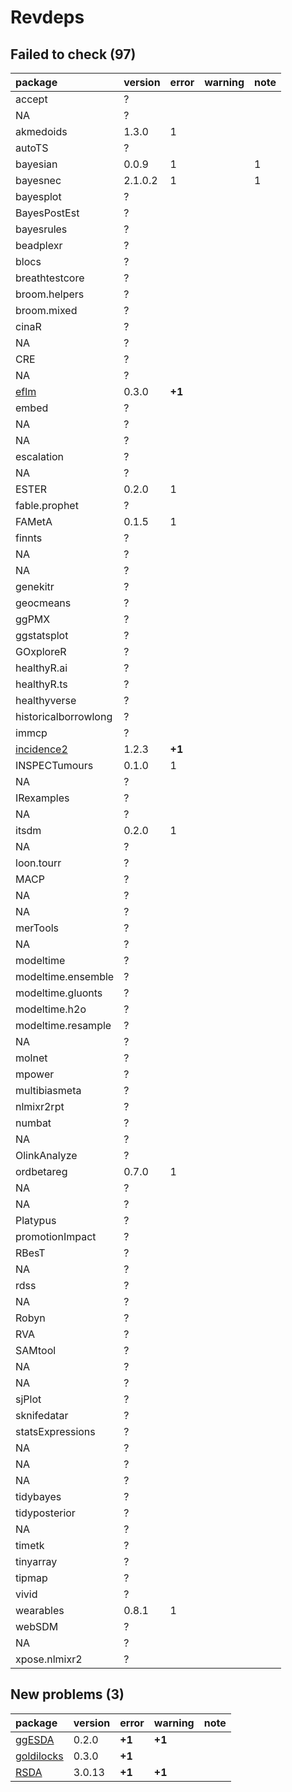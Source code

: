 # Revdeps

## Failed to check (97)

|package              |version |error  |warning |note |
|:--------------------|:-------|:------|:-------|:----|
|accept               |?       |       |        |     |
|NA                   |?       |       |        |     |
|akmedoids            |1.3.0   |1      |        |     |
|autoTS               |?       |       |        |     |
|bayesian             |0.0.9   |1      |        |1    |
|bayesnec             |2.1.0.2 |1      |        |1    |
|bayesplot            |?       |       |        |     |
|BayesPostEst         |?       |       |        |     |
|bayesrules           |?       |       |        |     |
|beadplexr            |?       |       |        |     |
|blocs                |?       |       |        |     |
|breathtestcore       |?       |       |        |     |
|broom.helpers        |?       |       |        |     |
|broom.mixed          |?       |       |        |     |
|cinaR                |?       |       |        |     |
|NA                   |?       |       |        |     |
|CRE                  |?       |       |        |     |
|NA                   |?       |       |        |     |
|[eflm](failures.md#eflm)|0.3.0   |__+1__ |        |     |
|embed                |?       |       |        |     |
|NA                   |?       |       |        |     |
|NA                   |?       |       |        |     |
|escalation           |?       |       |        |     |
|NA                   |?       |       |        |     |
|ESTER                |0.2.0   |1      |        |     |
|fable.prophet        |?       |       |        |     |
|FAMetA               |0.1.5   |1      |        |     |
|finnts               |?       |       |        |     |
|NA                   |?       |       |        |     |
|NA                   |?       |       |        |     |
|genekitr             |?       |       |        |     |
|geocmeans            |?       |       |        |     |
|ggPMX                |?       |       |        |     |
|ggstatsplot          |?       |       |        |     |
|GOxploreR            |?       |       |        |     |
|healthyR.ai          |?       |       |        |     |
|healthyR.ts          |?       |       |        |     |
|healthyverse         |?       |       |        |     |
|historicalborrowlong |?       |       |        |     |
|immcp                |?       |       |        |     |
|[incidence2](failures.md#incidence2)|1.2.3   |__+1__ |        |     |
|INSPECTumours        |0.1.0   |1      |        |     |
|NA                   |?       |       |        |     |
|IRexamples           |?       |       |        |     |
|NA                   |?       |       |        |     |
|itsdm                |0.2.0   |1      |        |     |
|NA                   |?       |       |        |     |
|loon.tourr           |?       |       |        |     |
|MACP                 |?       |       |        |     |
|NA                   |?       |       |        |     |
|NA                   |?       |       |        |     |
|merTools             |?       |       |        |     |
|NA                   |?       |       |        |     |
|modeltime            |?       |       |        |     |
|modeltime.ensemble   |?       |       |        |     |
|modeltime.gluonts    |?       |       |        |     |
|modeltime.h2o        |?       |       |        |     |
|modeltime.resample   |?       |       |        |     |
|NA                   |?       |       |        |     |
|molnet               |?       |       |        |     |
|mpower               |?       |       |        |     |
|multibiasmeta        |?       |       |        |     |
|nlmixr2rpt           |?       |       |        |     |
|numbat               |?       |       |        |     |
|NA                   |?       |       |        |     |
|OlinkAnalyze         |?       |       |        |     |
|ordbetareg           |0.7.0   |1      |        |     |
|NA                   |?       |       |        |     |
|NA                   |?       |       |        |     |
|Platypus             |?       |       |        |     |
|promotionImpact      |?       |       |        |     |
|RBesT                |?       |       |        |     |
|NA                   |?       |       |        |     |
|rdss                 |?       |       |        |     |
|NA                   |?       |       |        |     |
|Robyn                |?       |       |        |     |
|RVA                  |?       |       |        |     |
|SAMtool              |?       |       |        |     |
|NA                   |?       |       |        |     |
|NA                   |?       |       |        |     |
|sjPlot               |?       |       |        |     |
|sknifedatar          |?       |       |        |     |
|statsExpressions     |?       |       |        |     |
|NA                   |?       |       |        |     |
|NA                   |?       |       |        |     |
|NA                   |?       |       |        |     |
|tidybayes            |?       |       |        |     |
|tidyposterior        |?       |       |        |     |
|NA                   |?       |       |        |     |
|timetk               |?       |       |        |     |
|tinyarray            |?       |       |        |     |
|tipmap               |?       |       |        |     |
|vivid                |?       |       |        |     |
|wearables            |0.8.1   |1      |        |     |
|webSDM               |?       |       |        |     |
|NA                   |?       |       |        |     |
|xpose.nlmixr2        |?       |       |        |     |

## New problems (3)

|package    |version |error  |warning |note |
|:----------|:-------|:------|:-------|:----|
|[ggESDA](problems.md#ggesda)|0.2.0   |__+1__ |__+1__  |     |
|[goldilocks](problems.md#goldilocks)|0.3.0   |__+1__ |        |     |
|[RSDA](problems.md#rsda)|3.0.13  |__+1__ |__+1__  |     |

